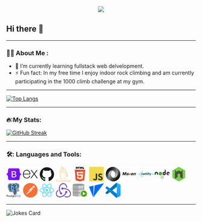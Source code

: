 
<div align=center>
<img height=120px, src="https://i.giphy.com/nFLW7PNGgN3lI68rdv.webp">
</div>

## Hi there 👋
---
### :woman_technologist: About Me :
- 🌱 I’m currently learning fullstack web delvelopment.
- ⚡ Fun fact: In my free time I enjoy indoor rock climbing and am currently participating in the 1000 climb challenge at my gym.

---

[![Top Langs](https://github-readme-stats.vercel.app/api/top-langs/?username=bamy1932&layout=compact&theme=vision-friendly-dark)](https://github.com/anuraghazra/github-readme-stats)
<!--
**bamy1932/bamy1932** is a ✨ _special_ ✨ repository because its `README.md` (this file) appears on your GitHub profile.

Here are some ideas to get you started:

- 🔭 I’m currently working on ...
- 🌱 I’m currently learning ...
- 👯 I’m looking to collaborate on ...
- 🤔 I’m looking for help with ...
- 💬 Ask me about ...
- 📫 How to reach me: ...
- 😄 Pronouns: ...
- ⚡ Fun fact: ...
-->

---

### 🔥:My Stats:
  
<div>
  <a href="https://git.io/streak-stats"><img src="http://github-readme-streak-stats.herokuapp.com?user=bamy1932&exclude_days=Sun%2CSat&background=5C79EB&border=EB5454" alt="GitHub Streak" />
  </a>
</div>

---

### 🛠️: Languages and Tools:
<div align="left", width="40px", height="40px">
  <img src="https://raw.githubusercontent.com/devicons/devicon/ca28c779441053191ff11710fe24a9e6c23690d6/icons/bootstrap/bootstrap-original.svg" width="40px" height="40px">
  <img src="https://raw.githubusercontent.com/devicons/devicon/ca28c779441053191ff11710fe24a9e6c23690d6/icons/express/express-original.svg" width="40px" height="40px">
  <img src="https://raw.githubusercontent.com/devicons/devicon/ca28c779441053191ff11710fe24a9e6c23690d6/icons/github/github-original.svg" width="40px" height="40px">
  <img src="https://raw.githubusercontent.com/devicons/devicon/ca28c779441053191ff11710fe24a9e6c23690d6/icons/homebrew/homebrew-line-wordmark.svg" width="40px" height="40px">
  <img src="https://raw.githubusercontent.com/devicons/devicon/ca28c779441053191ff11710fe24a9e6c23690d6/icons/html5/html5-original-wordmark.svg" width="40px" height="40px">
  <img src="https://raw.githubusercontent.com/devicons/devicon/ca28c779441053191ff11710fe24a9e6c23690d6/icons/javascript/javascript-original.svg" width="40px" height="40px">
  <img src="https://raw.githubusercontent.com/devicons/devicon/ca28c779441053191ff11710fe24a9e6c23690d6/icons/json/json-original.svg" width="40px" height="40px">
  <img src="https://raw.githubusercontent.com/devicons/devicon/ca28c779441053191ff11710fe24a9e6c23690d6/icons/maven/maven-original-wordmark.svg" width="40px" height="40px">
  <img src="https://raw.githubusercontent.com/devicons/devicon/ca28c779441053191ff11710fe24a9e6c23690d6/icons/netlify/netlify-original-wordmark.svg" width="40px" height="40px">
  <img src="https://raw.githubusercontent.com/devicons/devicon/ca28c779441053191ff11710fe24a9e6c23690d6/icons/nodejs/nodejs-original-wordmark.svg" width="40px" height="40px">
  <img src="https://raw.githubusercontent.com/devicons/devicon/ca28c779441053191ff11710fe24a9e6c23690d6/icons/nodemon/nodemon-original.svg" width="40px" height="40px">
  <img src="https://raw.githubusercontent.com/devicons/devicon/ca28c779441053191ff11710fe24a9e6c23690d6/icons/postgresql/postgresql-original-wordmark.svg" width="40px" height="40px">
  <img src="https://raw.githubusercontent.com/devicons/devicon/ca28c779441053191ff11710fe24a9e6c23690d6/icons/postman/postman-original.svg" width="40px" height="40px">
  <img src="https://raw.githubusercontent.com/devicons/devicon/ca28c779441053191ff11710fe24a9e6c23690d6/icons/react/react-original.svg" width="40px" height="40px">
  <img src="https://raw.githubusercontent.com/devicons/devicon/ca28c779441053191ff11710fe24a9e6c23690d6/icons/redux/redux-original.svg" width="40px" height="40px">
  <img src="https://raw.githubusercontent.com/devicons/devicon/ca28c779441053191ff11710fe24a9e6c23690d6/icons/sqldeveloper/sqldeveloper-original.svg" width="40px" height="40px">
  <img src="https://raw.githubusercontent.com/devicons/devicon/ca28c779441053191ff11710fe24a9e6c23690d6/icons/vite/vite-original.svg" width="40px" height="40px">
  <img src="https://raw.githubusercontent.com/devicons/devicon/ca28c779441053191ff11710fe24a9e6c23690d6/icons/vscode/vscode-original.svg" width="40px" height="40px">
</div>

---

<!-- Markdown -->

![Jokes Card](https://readme-jokes.vercel.app/api)
